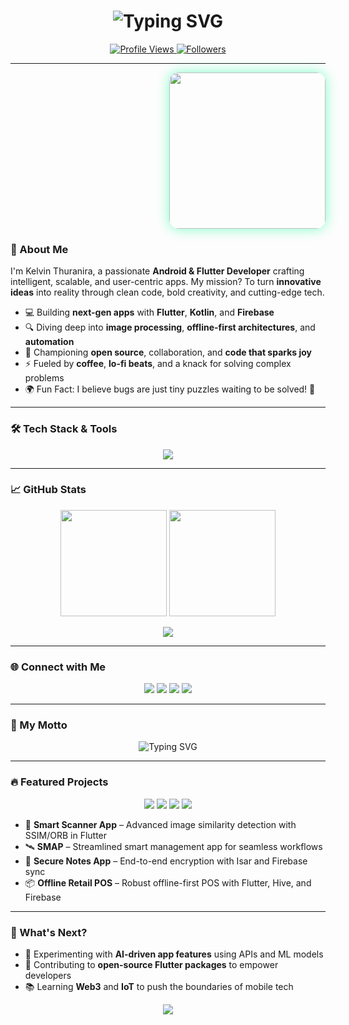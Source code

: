 <!-- Animated Header with Neon Glow -->
<h1 align="center">
  <img src="https://readme-typing-svg.herokuapp.com?font=Orbitron&size=32&duration=2500&pause=800&color=00FF99&center=true&vCenter=true&width=700&lines=👋+Greetings,+I'm+Kelvin+Thuranira;🚀+Mastering+Android+%26+Flutter;🔥+Open+Source+Visionary;🌌+Exploring+Tech's+Next+Frontier" alt="Typing SVG">
</h1>

<p align="center">
  <a href="https://github.com/realkevo">
    <img src="https://komarev.com/ghpvc/?username=realkevo&label=Profile+Views&color=00FF99&style=for-the-badge" alt="Profile Views" />
  </a>
  <a href="https://github.com/realkevo?tab=followers">
    <img src="https://img.shields.io/github/followers/realkevo?label=Followers&style=for-the-badge&color=00FF99" alt="Followers" />
  </a>
</p>

---

<!-- Dynamic Coding Visual -->
<p align="right">
  <img src="https://media.giphy.com/media/LmNwrBhejkK9EFP504/giphy.gif" width="250px" style="border-radius:15px; box-shadow: 0 0 20px rgba(0, 255, 153, 0.5);" />
</p>

### 🌟 About Me
I'm Kelvin Thuranira, a passionate **Android & Flutter Developer** crafting intelligent, scalable, and user-centric apps. My mission? To turn **innovative ideas** into reality through clean code, bold creativity, and cutting-edge tech.

- 💻 Building **next-gen apps** with **Flutter**, **Kotlin**, and **Firebase**  
- 🔍 Diving deep into **image processing**, **offline-first architectures**, and **automation**  
- 🤝 Championing **open source**, collaboration, and **code that sparks joy**  
- ⚡️ Fueled by **coffee**, **lo-fi beats**, and a knack for solving complex problems  
- 🌍 Fun Fact: I believe bugs are just tiny puzzles waiting to be solved! 🧩  

---

### 🛠️ Tech Stack & Tools
<p align="center">
  <img src="https://skillicons.dev/icons?i=dart,flutter,androidstudio,kotlin,firebase,git,github,vscode,linux,figma,postman" />
</p>

---

### 📈 GitHub Stats
<p align="center">
  <img src="https://github-readme-stats.vercel.app/api?username=realkevo&show_icons=true&theme=radical&hide_border=true&bg_color=0D1117&title_color=00FF99&text_color=FFFFFF" height="170px"/>
  <img src="https://github-readme-streak-stats.herokuapp.com?user=realkevo&theme=radical&hide_border=true&background=0D1117&stroke=00FF99&ring=00FF99&fire=FF4500&currStreakNum=FFFFFF" height="170px"/>
</p>

<p align="center">
  <img src="https://github-readme-stats.vercel.app/api/top-langs/?username=realkevo&layout=compact&theme=radical&hide_border=true&bg_color=0D1117&title_color=00FF99&text_color=FFFFFF" />
</p>

---

### 🌐 Connect with Me
<p align="center">
  <a href="mailto:acodedevelopers100@gmail.com"><img src="https://img.shields.io/badge/Gmail-D14836?style=for-the-badge&logo=gmail&logoColor=white" /></a>
  <a href="https://www.linkedin.com/in/kelvin-thuranira-485844231"><img src="https://img.shields.io/badge/LinkedIn-0A66C2?style=for-the-badge&logo=linkedin&logoColor=white" /></a>
  <a href="https://www.reddit.com/u/Thuranira_alex"><img src="https://img.shields.io/badge/Reddit-FF4500?style=for-the-badge&logo=reddit&logoColor=white" /></a>
  <a href="https://x.com/your_twitter_handle"><img src="https://img.shields.io/badge/X-1DA1F2?style=for-the-badge&logo=x&logoColor=white" /></a>
</p>

---

### 🧠 My Motto
<p align="center">
  <img src="https://readme-typing-svg.herokuapp.com?font=Orbitron&size=22&duration=3000&pause=800&color=00FF99&center=true&vCenter=true&width=600&lines=“Code+with+Purpose,+Build+with+Impact.”;“Secure+Tomorrow,+One+Line+at+a+Time.”;“Innovation+is+Code+Meets+Curiosity.”" alt="Typing SVG">
</p>

---

### 🔥 Featured Projects
<p align="center">
  <a href="https://github.com/realkevo/smart-scanner"><img src="https://img.shields.io/badge/Smart%20Scanner-Flutter%20|%20SSIM%20|%20ORB-00FF99?style=for-the-badge" /></a>
  <a href="https://github.com/realkevo/smap"><img src="https://img.shields.io/badge/SMAP-Smart%20Management%20App-00FF99?style=for-the-badge" /></a>
  <a href="https://github.com/realkevo/secure-notes"><img src="https://img.shields.io/badge/Secure%20Notes-Isar%20|%20Firebase-00FF99?style=for-the-badge" /></a>
  <a href="https://github.com/realkevo/offline-pos"><img src="https://img.shields.io/badge/Offline%20POS-Flutter%20|%20Hive-00FF99?style=for-the-badge" /></a>
</p>

- 📱 **Smart Scanner App** – Advanced image similarity detection with SSIM/ORB in Flutter  
- 🛰️ **SMAP** – Streamlined smart management app for seamless workflows  
- 🔐 **Secure Notes App** – End-to-end encryption with Isar and Firebase sync  
- 📦 **Offline Retail POS** – Robust offline-first POS with Flutter, Hive, and Firebase  

---

### 🚀 What's Next?
- 🌟 Experimenting with **AI-driven app features** using APIs and ML models  
- 🔧 Contributing to **open-source Flutter packages** to empower developers  
- 📚 Learning **Web3** and **IoT** to push the boundaries of mobile tech  

<p align="center">
  <img src="https://capsule-render.vercel.app/api?type=waving&color=00FF99&height=100&section=footer&text=Let's+Build+the+Future!&fontSize=20&fontAlignY=70" />
</p>